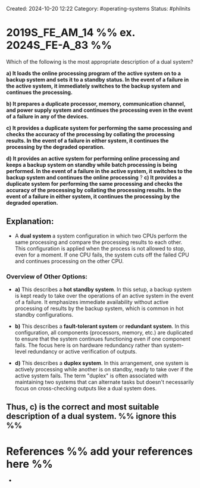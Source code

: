Created: 2024-10-20 12:22
Category: #operating-systems 
Status: #philnits



# 2019S_FE_AM_14 %% ex. 2024S_FE-A_83 %%

Which of the following is the most appropriate description of a dual system? 

**a) It loads the online processing program of the active system on to a backup system and sets it to a standby status. In the event of a failure in the active system, it immediately switches to the backup system and continues the processing.** 

**b) It prepares a duplicate processor, memory, communication channel, and power supply system and continues the processing even in the event of a failure in any of the devices.** 

**c) It provides a duplicate system for performing the same processing and checks the accuracy of the processing by collating the processing results. In the event of a failure in either system, it continues the processing by the degraded operation.** 

**d) It provides an active system for performing online processing and keeps a backup system on standby while batch processing is being performed. In the event of a failure in the active system, it switches to the backup system and continues the online processing**
?
**c) It provides a duplicate system for performing the same processing and checks the accuracy of the processing by collating the processing results. In the event of a failure in either system, it continues the processing by the degraded operation.** 
## **Explanation:**

- A **dual system** a system configuration in which two CPUs perform the same processing and compare the processing results to each other. This configuration is applied when the process is not allowed to stop, even for a moment. If one CPU fails, the system cuts off the failed CPU and continues processing on the other CPU.
### Overview of Other Options:

- **a)** This describes a **hot standby system**. In this setup, a backup system is kept ready to take over the operations of an active system in the event of a failure. It emphasizes immediate availability without active processing of results by the backup system, which is common in hot standby configurations.

- **b)** This describes a **fault-tolerant system** or **redundant system**. In this configuration, all components (processors, memory, etc.) are duplicated to ensure that the system continues functioning even if one component fails. The focus here is on hardware redundancy rather than system-level redundancy or active verification of outputs.
    
- **d)** This describes a **duplex system**. In this arrangement, one system is actively processing while another is on standby, ready to take over if the active system fails. The term "duplex" is often associated with maintaining two systems that can alternate tasks but doesn't necessarily focus on cross-checking outputs like a dual system does.
    

Thus, **c)** is the correct and most suitable description of a dual system.
%% ignore this %%
---









# References %% add your references here %%
- 